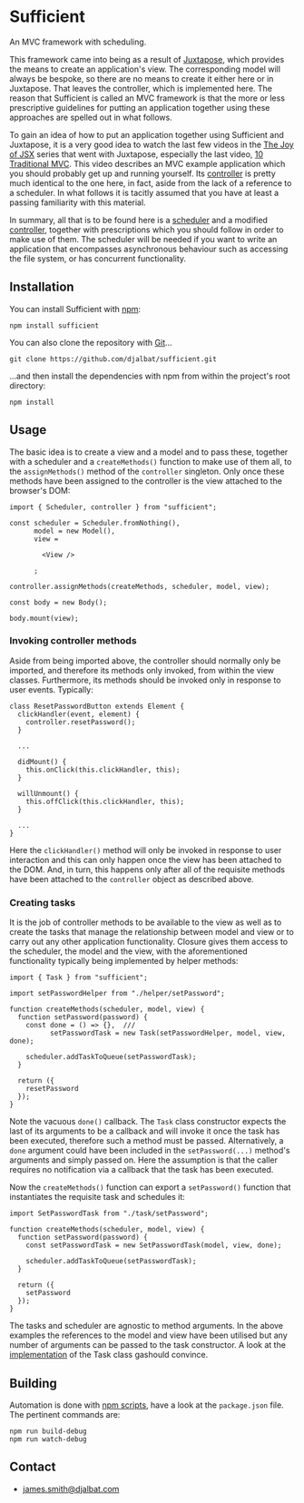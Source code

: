 # Sufficient

An MVC framework with scheduling.

This framework came into being as a result of [Juxtapose](https://github.com/djalbat/Juxtapose), which provides the means to create an application's view. The corresponding model will always be bespoke, so there are no means to create it either here or in Juxtapose. That leaves the controller, which is implemented here. The reason that Sufficient is called an MVC framework is that the more or less prescriptive guidelines for putting an application together using these approaches are spelled out in what follows.
 
To gain an idea of how to put an application together using Sufficient and Juxtapose, it is a very good idea to watch the last few videos in the [The Joy of JSX](https://vimeo.com/album/4562013) series that went with Juxtapose, especially the last video, [10 Traditional MVC](https://vimeo.com/album/4562013/video/227405572). This video describes an MVC example application which you should probably get up and running yourself. Its [controller](https://github.com/djalbat/Juxtapose/blob/master/es6/examples/mvcApp/controller.js) is pretty much identical to the one here, in fact, aside from the lack of a reference to a scheduler. In what follows it is tacitly assumed that you have at least a passing familiarity with this material.

In summary, all that is to be found here is a [scheduler](https://github.com/djalbat/Sufficient/blob/master/es6/scheduler.js) and a modified [controller](https://github.com/djalbat/Sufficient/blob/master/es6/controller.js), together with prescriptions which you should follow in order to make use of them. The scheduler will be needed if you want to write an application that encompasses asynchronous behaviour such as accessing the file system, or has concurrent functionality.

## Installation

You can install Sufficient with [npm](https://www.npmjs.com/):

    npm install sufficient

You can also clone the repository with [Git](https://git-scm.com/)...

    git clone https://github.com/djalbat/sufficient.git

...and then install the dependencies with npm from within the project's root directory:

    npm install

## Usage

The basic idea is to create a view and a model and to pass these, together with a scheduler and a `createMethods()` function to make use of them all, to the `assignMethods()` method of the `controller` singleton. Only once these methods have been assigned to the controller is the view attached to the browser's DOM:
    
```
import { Scheduler, controller } from "sufficient";

const scheduler = Scheduler.fromNothing(),
      model = new Model(),
      view =

        <View />

      ;

controller.assignMethods(createMethods, scheduler, model, view);

const body = new Body();

body.mount(view);
```
    
### Invoking controller methods

Aside from being imported above, the controller should normally only be imported, and therefore its methods only invoked, from within the view classes. Furthermore, its methods should be invoked only in response to user events. Typically:

```
class ResetPasswordButton extends Element {
  clickHandler(event, element) {
    controller.resetPassword();
  }

  ...

  didMount() {
    this.onClick(this.clickHandler, this);
  }

  willUnmount() {
    this.offClick(this.clickHandler, this);
  }

  ...
}
```

Here the `clickHandler()` method will only be invoked in response to user interaction and this can only happen once the view has been attached to the DOM. And, in turn, this happens only after all of the requisite methods have been attached to the `controller` object as described above.

### Creating tasks

It is the job of controller methods to be available to the view as well as to create the tasks that manage the relationship between model and view or to carry out any other application functionality. Closure gives them access to the scheduler, the model and the view, with the aforementioned functionality typically being implemented by helper methods:

```
import { Task } from "sufficient";

import setPasswordHelper from "./helper/setPassword";

function createMethods(scheduler, model, view) {
  function setPassword(password) {
    const done = () => {},  ///
          setPasswordTask = new Task(setPasswordHelper, model, view, done);

    scheduler.addTaskToQueue(setPasswordTask);
  }

  return ({
    resetPassword
  });
}
```

Note the vacuous `done()` callback. The `Task` class constructor expects the last of its arguments to be a callback and will invoke it once the task has been executed, therefore such a method must be passed. Alternatively, a `done` argument could have been included in the `setPassword(...)` method's arguments and simply passed on. Here the assumption is that the caller requires no notification via a callback that the task has been executed.

Now the `createMethods()` function can export a `setPassword()` function that instantiates the requisite task and schedules it:

```
import SetPasswordTask from "./task/setPassword";

function createMethods(scheduler, model, view) {
  function setPassword(password) {
    const setPasswordTask = new SetPasswordTask(model, view, done);

    scheduler.addTaskToQueue(setPasswordTask);
  }

  return ({
    setPassword
  });
}
```

The tasks and scheduler are agnostic to method arguments. In the above examples the references to the model and view have been utilised but any number of arguments can be passed to the task constructor. A look at the [implementation](https://github.com/djalbat/sufficient/blob/master/src/task.js) of the Task class gashould convince.

## Building

Automation is done with [npm scripts](https://docs.npmjs.com/misc/scripts), have a look at the `package.json` file. The pertinent commands are:

    npm run build-debug
    npm run watch-debug

## Contact

- james.smith@djalbat.com
